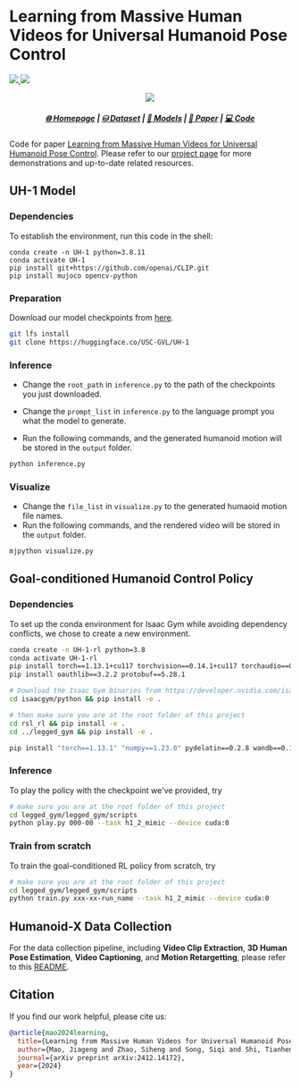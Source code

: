 # Learning from Massive Human Videos for Universal Humanoid Pose Control

<p align="left">
    <a href="https://img.shields.io/badge/PRs-Welcome-red">
        <img src="https://img.shields.io/badge/PRs-Welcome-red">
    </a>
    <a href="https://img.shields.io/github/last-commit/xlang-ai/text2reward?color=green">
        <img src="https://img.shields.io/github/last-commit/xlang-ai/text2reward?color=green">
    </a>
    <br/>
</p>
<div align="center">
<img src="./assets/teaser.png" ></img> 
</div>
<h5 align="center">
    <a href="https://usc-gvl.github.io/UH-1/">🌐 Homepage</a> | <a href="https://huggingface.co/datasets/USC-GVL/Humanoid-X">⛁ Dataset</a> | <a href="https://huggingface.co/USC-GVL/UH-1">🤗 Models</a> | <a href="https://arxiv.org/abs/2412.14172">📑 Paper</a> | <a href="https://github.com/sihengz02/UH-1">💻 Code</a>
</h5>

Code for paper [Learning from Massive Human Videos for Universal Humanoid Pose Control](https://arxiv.org/abs/2412.14172). Please refer to our [project page](https://usc-gvl.github.io/UH-1/) for more demonstrations and up-to-date related resources. 



## UH-1 Model 

### Dependencies

To establish the environment, run this code in the shell:
```shell
conda create -n UH-1 python=3.8.11
conda activate UH-1
pip install git+https://github.com/openai/CLIP.git
pip install mujoco opencv-python
```

### Preparation

Download our model checkpoints from [here](https://huggingface.co/USC-GVL/UH-1).

```bash
git lfs install
git clone https://huggingface.co/USC-GVL/UH-1
```

### Inference

- Change the `root_path` in `inference.py` to the path of the checkpoints you just downloaded.
- Change the `prompt_list` in `inference.py` to the language prompt you what the model to generate.

- Run the following commands, and the generated humanoid motion will be stored in the `output` folder.

```bash
python inference.py
```

### Visualize

- Change the `file_list` in `visualize.py` to the generated humaoid motion file names.
- Run the following commands, and the rendered video will be stored in the `output` folder.

```bash
mjpython visualize.py
```



## Goal-conditioned Humanoid Control Policy

### Dependencies

To set up the conda environment for Isaac Gym while avoiding dependency conflicts, we chose to create a new environment.

```bash
conda create -n UH-1-rl python=3.8
conda activate UH-1-rl
pip install torch==1.13.1+cu117 torchvision==0.14.1+cu117 torchaudio==0.13.1+cu117 -f https://download.pytorch.org/whl/torch_stable.html
pip install oauthlib==3.2.2 protobuf==5.28.1

# Download the Isaac Gym binaries from https://developer.nvidia.com/isaac-gym 
cd isaacgym/python && pip install -e .

# then make sure you are at the root folder of this project 
cd rsl_rl && pip install -e .
cd ../legged_gym && pip install -e .

pip install "torch==1.13.1" "numpy==1.23.0" pydelatin==0.2.8 wandb==0.17.5 tqdm opencv-python==4.10.0.84 ipdb pyfqmr==0.2.1 flask dill==0.3.8 gdown==5.2.0 pytorch_kinematics==0.7.4 easydict==1.13
```

### Inference

To play the policy with the checkpoint we've provided, try

```bash
# make sure you are at the root folder of this project 
cd legged_gym/legged_gym/scripts
python play.py 000-00 --task h1_2_mimic --device cuda:0
```

### Train from scratch

To train the goal-conditioned RL policy from scratch, try

```bash
# make sure you are at the root folder of this project 
cd legged_gym/legged_gym/scripts
python train.py xxx-xx-run_name --task h1_2_mimic --device cuda:0
```



## Humanoid-X Data Collection

For the data collection pipeline, including **Video Clip Extraction**, **3D Human Pose Estimation**, **Video Captioning**, and **Motion Retargetting**, please refer to this [README](https://github.com/sihengz02/UH-1/blob/main/README-Humanoid-X.md).



## Citation

If you find our work helpful, please cite us:

```bibtex
@article{mao2024learning,
  title={Learning from Massive Human Videos for Universal Humanoid Pose Control},
  author={Mao, Jiageng and Zhao, Siheng and Song, Siqi and Shi, Tianheng and Ye, Junjie and Zhang, Mingtong and Geng, Haoran and Malik, Jitendra and Guizilini, Vitor and Wang, Yue},
  journal={arXiv preprint arXiv:2412.14172},
  year={2024}
}
```

